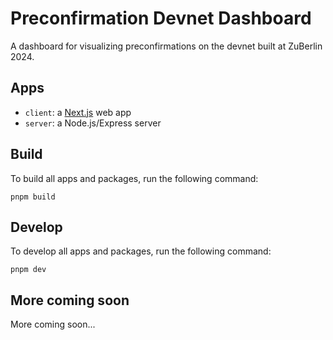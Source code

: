 # Preconfirmation Devnet Dashboard

A dashboard for visualizing preconfirmations on the devnet built at ZuBerlin 2024.

## Apps

- `client`: a [Next.js](https://nextjs.org/) web app
- `server`: a Node.js/Express server

## Build

To build all apps and packages, run the following command:

```
pnpm build
```

## Develop

To develop all apps and packages, run the following command:

```
pnpm dev
```

## More coming soon

More coming soon...
